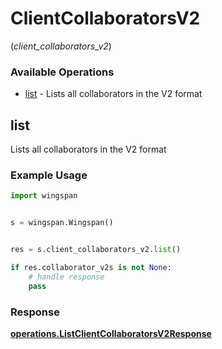 # ClientCollaboratorsV2
(*client_collaborators_v2*)

### Available Operations

* [list](#list) - Lists all collaborators in the V2 format

## list

Lists all collaborators in the V2 format

### Example Usage

```python
import wingspan


s = wingspan.Wingspan()


res = s.client_collaborators_v2.list()

if res.collaborator_v2s is not None:
    # handle response
    pass
```


### Response

**[operations.ListClientCollaboratorsV2Response](../../models/operations/listclientcollaboratorsv2response.md)**

